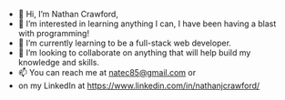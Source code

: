 - 👋 Hi, I’m Nathan Crawford,
- 👀 I’m interested in learning anything I can, I have been having a blast with programming!
- 🌱 I’m currently learning to be a full-stack web developer.
- 💞️ I’m looking to collaborate on anything that will help build my knowledge and skills.
- 📫 You can reach me at natec85@gmail.com or 
- on my LinkedIn at https://www.linkedin.com/in/nathanjcrawford/

<!---
NateC85/NateC85 is a ✨ special ✨ repository because its `README.md` (this file) appears on your GitHub profile.
You can click the Preview link to take a look at your changes.
--->
